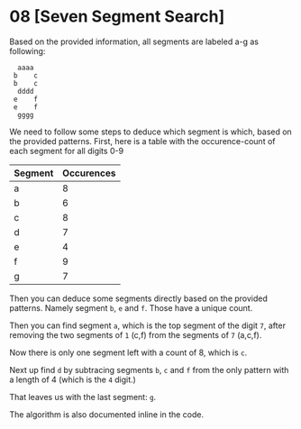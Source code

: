 # 08 [Seven Segment Search] 

Based on the provided information, all segments are labeled a-g as following:

```
  aaaa
 b    c
 b    c 
  dddd
 e    f
 e    f
  gggg
```

We need to follow some steps to deduce which segment is which, based on the provided patterns. First, here is a table with
the occurence-count of each segment for all digits 0-9

| Segment | Occurences |
| ------- | ---------- |
| a       | 8          |
| b       | 6          |
| c       | 8          |
| d       | 7          |
| e       | 4          |
| f       | 9          |
| g       | 7          |

Then you can deduce some segments directly based on the provided patterns. Namely segment `b`, `e` and `f`. Those have a unique count.

Then you can find segment `a`, which is the top segment of the digit `7`, after removing the two segments of `1`  (c,f) from the segments of `7` (a,c,f).

Now there is only one segment left with a count of 8, which is `c`.

Next up find `d` by subtracing segments `b`, `c` and `f` from the only pattern with a length of 4 (which is the `4` digit.)

That leaves us with the last segment: `g`.

The algorithm is also documented inline in the code.

